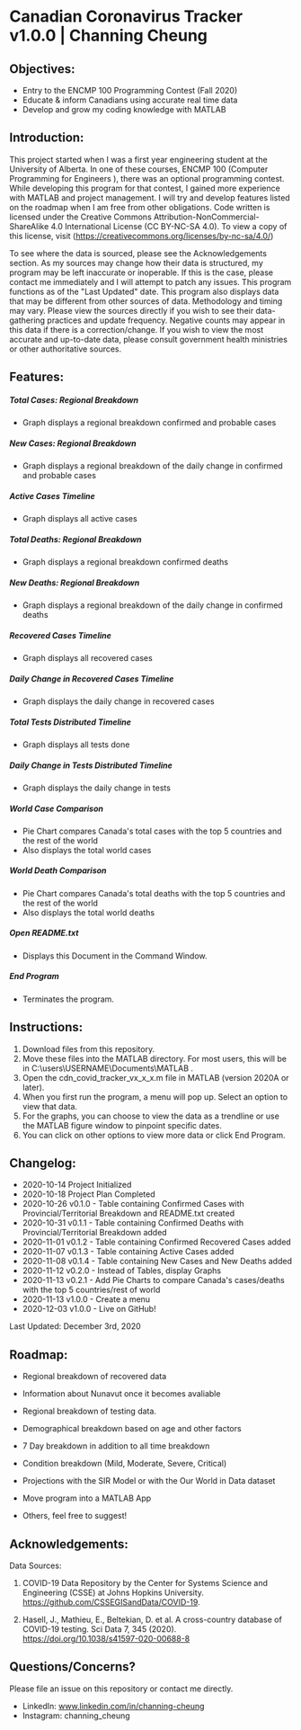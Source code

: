 # Canadian Coronavirus Tracker v1.0.0 | Channing Cheung

## Objectives:
- Entry to the ENCMP 100 Programming Contest (Fall 2020)
- Educate & inform Canadians using accurate real time data
- Develop and grow my coding knowledge with MATLAB

## Introduction:
This project started when I was a first year engineering student at the University of Alberta. In one of these courses, ENCMP 100 (Computer Programming for Engineers
), there was an optional programming contest. While developing this program for that contest, I gained more experience with MATLAB and project management. I will try and develop features listed on the roadmap when I am free from other obligations.
Code written is licensed under the Creative Commons Attribution-NonCommercial-ShareAlike 4.0 International License (CC BY-NC-SA 4.0). To view a copy of this license, visit (https://creativecommons.org/licenses/by-nc-sa/4.0/)

To see where the data is sourced, please see the Acknowledgements section. 
As my sources may change how their data is structured, my program may be left inaccurate or inoperable. If this is the case, please contact me immediately and I will attempt to patch any issues. This program functions as of the "Last Updated" date.
This program also displays data that may be different from other sources of data. Methodology and timing may vary. Please view the sources directly if you wish to see their data-gathering practices and update frequency.
Negative counts may appear in this data if there is a correction/change.
If you wish to view the most accurate and up-to-date data, please consult government health ministries or other authoritative sources.

## Features:    

##### Total Cases: Regional Breakdown
- Graph displays a regional breakdown confirmed and probable cases
##### New Cases: Regional Breakdown
- Graph displays a regional breakdown of the daily change in confirmed and probable cases 
##### Active Cases Timeline
- Graph displays all active cases 
##### Total Deaths: Regional Breakdown
- Graph displays a regional breakdown confirmed deaths 
##### New Deaths: Regional Breakdown
- Graph displays a regional breakdown of the daily change in confirmed deaths
##### Recovered Cases Timeline
- Graph displays all recovered cases
##### Daily Change in Recovered Cases Timeline
- Graph displays the daily change in recovered cases
##### Total Tests Distributed Timeline
- Graph displays all tests done
##### Daily Change in Tests Distributed Timeline
- Graph displays the daily change in tests
##### World Case Comparison
- Pie Chart compares Canada's total cases with the top 5 countries and the rest of the world
- Also displays the total world cases
##### World Death Comparison
- Pie Chart compares Canada's total deaths with the top 5 countries and the rest of the world
- Also displays the total world deaths
##### Open README.txt
- Displays this Document in the Command Window.
##### End Program 
- Terminates the program.
    

## Instructions:
1) Download files from this repository.
2) Move these files into the MATLAB directory. For most users, this will be in C:\users\USERNAME\Documents\MATLAB . 
3) Open the cdn_covid_tracker_vx_x_x.m file in MATLAB (version 2020A or later).
4) When you first run the program, a menu will pop up. Select an option to view that data.
5) For the graphs, you can choose to view the data as a trendline or use the MATLAB figure window to pinpoint specific dates.
6) You can click on other options to view more data or click End Program.

## Changelog:
- 2020-10-14 Project Initialized
- 2020-10-18 Project Plan Completed
- 2020-10-26 v0.1.0 - Table containing Confirmed Cases with Provincial/Territorial Breakdown and README.txt created
- 2020-10-31 v0.1.1 - Table containing Confirmed Deaths with Provincial/Territorial Breakdown added
- 2020-11-01 v0.1.2 - Table containing Confirmed Recovered Cases added
- 2020-11-07 v0.1.3 - Table containing Active Cases added
- 2020-11-08 v0.1.4 - Table containing New Cases and New Deaths added
- 2020-11-12 v0.2.0 - Instead of Tables, display Graphs
- 2020-11-13 v0.2.1 - Add Pie Charts to compare Canada's cases/deaths with the top 5 countries/rest of world
- 2020-11-13 v1.0.0 - Create a menu 
- 2020-12-03 v1.0.0 - Live on GitHub!

Last Updated: December 3rd, 2020

## Roadmap:
- Regional breakdown of recovered data
- Information about Nunavut once it becomes avaliable
- Regional breakdown of testing data.
- Demographical breakdown based on age and other factors

- 7 Day breakdown in addition to all time breakdown
- Condition breakdown (Mild, Moderate, Severe, Critical)
- Projections with the SIR Model or with the Our World in Data dataset
- Move program into a MATLAB App
- Others, feel free to suggest!

## Acknowledgements:
Data Sources:
1) COVID-19 Data Repository by the Center for Systems
Science and Engineering (CSSE) at Johns Hopkins University. 
https://github.com/CSSEGISandData/COVID-19.

2) Hasell, J., Mathieu, E., Beltekian, D. et al. A cross-country database of COVID-19 testing. Sci Data 7, 345 (2020). https://doi.org/10.1038/s41597-020-00688-8


## Questions/Concerns?
Please file an issue on this repository or contact me directly. 

- LinkedIn: www.linkedin.com/in/channing-cheung
- Instagram: channing_cheung
